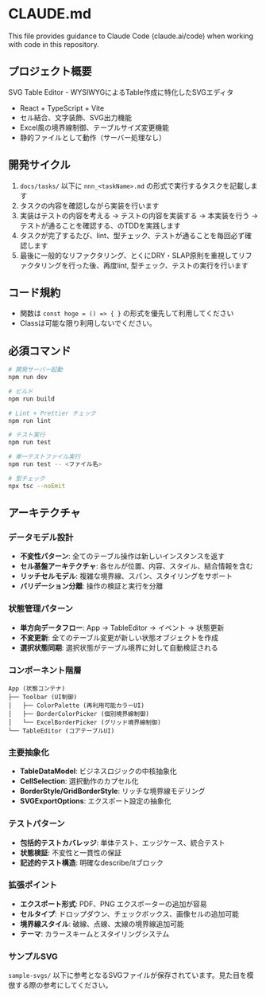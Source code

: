 # CLAUDE.md

This file provides guidance to Claude Code (claude.ai/code) when working with code in this repository.

## プロジェクト概要

SVG Table Editor - WYSIWYGによるTable作成に特化したSVGエディタ
- React + TypeScript + Vite
- セル結合、文字装飾、SVG出力機能
- Excel風の境界線制御、テーブルサイズ変更機能
- 静的ファイルとして動作（サーバー処理なし）

## 開発サイクル

1. `docs/tasks/` 以下に `nnn_<taskName>.md` の形式で実行するタスクを記載します
2. タスクの内容を確認しながら実装を行います
3. 実装はテストの内容を考える -> テストの内容を実装する -> 本実装を行う -> テストが通ることを確認する、のTDDを実践します
4. タスクが完了するたび、lint、型チェック、テストが通ることを毎回必ず確認します
5. 最後に一般的なリファクタリング、とくにDRY・SLAP原則を重視してリファクタリングを行った後、再度lint, 型チェック、テストの実行を行います

## コード規約

- 関数は `const hoge = () => { }` の形式を優先して利用してください
- Classは可能な限り利用しないでください。

## 必須コマンド

```bash
# 開発サーバー起動
npm run dev

# ビルド
npm run build

# Lint + Prettier チェック
npm run lint

# テスト実行
npm run test

# 単一テストファイル実行
npm run test -- <ファイル名>

# 型チェック
npx tsc --noEmit
```

## アーキテクチャ

### データモデル設計
- **不変性パターン**: 全てのテーブル操作は新しいインスタンスを返す
- **セル基盤アーキテクチャ**: 各セルが位置、内容、スタイル、結合情報を含む
- **リッチセルモデル**: 複雑な境界線、スパン、スタイリングをサポート
- **バリデーション分離**: 操作の検証と実行を分離

### 状態管理パターン
- **単方向データフロー**: App → TableEditor → イベント → 状態更新
- **不変更新**: 全てのテーブル変更が新しい状態オブジェクトを作成
- **選択状態同期**: 選択状態がテーブル境界に対して自動検証される

### コンポーネント階層
```
App (状態コンテナ)
├── Toolbar (UI制御)
│   ├── ColorPalette (再利用可能カラーUI)
│   ├── BorderColorPicker (個別境界線制御)
│   └── ExcelBorderPicker (グリッド境界線制御)
└── TableEditor (コアテーブルUI)
```

### 主要抽象化
- **TableDataModel**: ビジネスロジックの中核抽象化
- **CellSelection**: 選択動作のカプセル化
- **BorderStyle/GridBorderStyle**: リッチな境界線モデリング
- **SVGExportOptions**: エクスポート設定の抽象化

### テストパターン
- **包括的テストカバレッジ**: 単体テスト、エッジケース、統合テスト
- **状態検証**: 不変性と一貫性の保証
- **記述的テスト構造**: 明確なdescribe/itブロック

### 拡張ポイント
- **エクスポート形式**: PDF、PNG エクスポーターの追加が容易
- **セルタイプ**: ドロップダウン、チェックボックス、画像セルの追加可能
- **境界線スタイル**: 破線、点線、太線の境界線追加可能
- **テーマ**: カラースキームとスタイリングシステム

### サンプルSVG
`sample-svgs/` 以下に参考となるSVGファイルが保存されています。見た目を模倣する際の参考にしてください。
